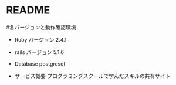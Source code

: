 # README

#各バージョンと動作確認環境

* Ruby バージョン 2.4.1

* rails バージョン 5.1.6

* Database postgresql

* サービス概要 プログラミングスクールで学んだスキルの共有サイト
